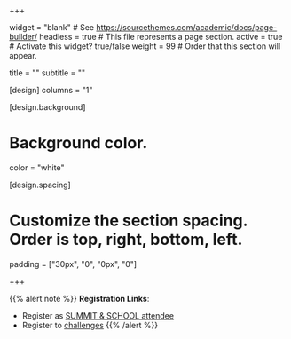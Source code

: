+++

widget = "blank"  # See https://sourcethemes.com/academic/docs/page-builder/
headless = true  # This file represents a page section.
active = true  # Activate this widget? true/false
weight = 99  # Order that this section will appear.

title = ""
subtitle = ""

[design]
  columns = "1"


[design.background]
  # Background color.
   color = "white"


[design.spacing]
  # Customize the section spacing. Order is top, right, bottom, left.
  padding = ["30px", "0", "0px", "0"]


+++


{{% alert note %}}
**Registration Links**:
* Register as [SUMMIT & SCHOOL attendee](https://forms.gle/ajHS79hzqNj3Y5x56)
* Register to [challenges](https://forms.gle/Zz4jtMxeN49UH1qb8)
{{% /alert %}}
